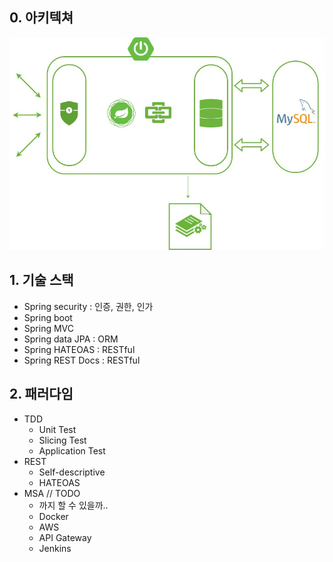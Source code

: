 ## 0. 아키텍쳐

![team31Backend](src/main/resources/static/team31Backend.jpg)



## 1. 기술 스택

- Spring security : 인증, 권한, 인가
- Spring boot
- Spring MVC
- Spring data JPA : ORM
- Spring HATEOAS : RESTful
- Spring REST Docs : RESTful



## 2. 패러다임

- TDD
  - Unit Test
  - Slicing Test
  - Application Test
- REST
  - Self-descriptive
  - HATEOAS
- MSA // TODO
  - 까지 할 수 있을까..
  - Docker
  - AWS
  - API Gateway
  - Jenkins

